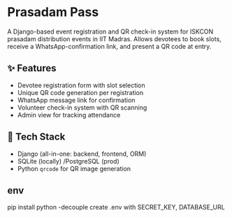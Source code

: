 # Prasadam Pass

A Django-based event registration and QR check-in system for ISKCON prasadam distribution events in IIT Madras.
Allows devotees to book slots, receive a WhatsApp-confirmation link, and present a QR code at entry.

## ✨ Features

- Devotee registration form with slot selection
- Unique QR code generation per registration
- WhatsApp message link for confirmation
- Volunteer check-in system with QR scanning
- Admin view for tracking attendance

## 🚀 Tech Stack

- Django (all-in-one: backend, frontend, ORM)
- SQLite (locally) /PostgreSQL (prod)
- Python `qrcode` for QR image generation

## env
pip install python -decouple
create .env with SECRET_KEY, DATABASE_URL

